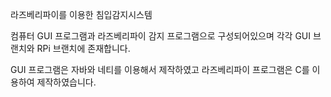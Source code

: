 라즈베리파이를 이용한 침입감지시스템

컴퓨터 GUI 프로그램과 라즈베리파이 감지 프로그램으로 구성되어있으며 각각 GUI 브랜치와 RPi 브랜치에 존재합니다.

GUI 프로그램은 자바와 네티를 이용해서 제작하였고 라즈베리파이 프로그램은 C를 이용하여 제작하였습니다.
